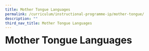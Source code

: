 ```yaml
---
title: Mother Tongue Languages
permalink: /curriculum/instructional-programme-ip/mother-tongue/
description: ""
third_nav_title: Mother Tongue Languages
---
```



**<font size=6>Mother Tongue Languages</font>**

